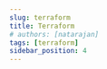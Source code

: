 ```yaml
---
slug: terraform
title: Terraform
# authors: [natarajan]
tags: [terraform]
sidebar_position: 4
---
```

